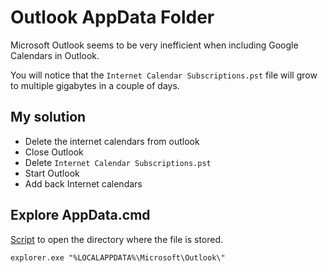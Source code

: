 # Outlook AppData Folder

Microsoft Outlook seems to be very inefficient when including Google Calendars in Outlook.

You will notice that the ```Internet Calendar Subscriptions.pst``` file will grow to multiple gigabytes in a couple of days.

## My solution

* Delete the internet calendars from outlook
* Close Outlook
* Delete ```Internet Calendar Subscriptions.pst```
* Start Outlook
* Add back Internet calendars

## Explore AppData.cmd

[Script](Explore%20AppData.cmd) to open the directory where the file is stored.

```batch
explorer.exe "%LOCALAPPDATA%\Microsoft\Outlook\"
```
